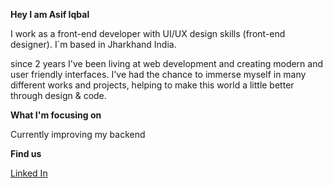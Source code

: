 <strong>Hey I am Asif Iqbal</strong>

I work as a front-end developer with UI/UX design skills (front-end designer). I´m based in Jharkhand India.

since 2 years I've been living at web development and creating modern and user friendly interfaces. I've had the chance to immerse myself in many different works and projects, helping to make this world a little better through design & code.

<strong>What I'm focusing on</strong>
<p>Currently improving my backend<p/>

<strong>Find us</strong>
<p><a href="https://www.linkedin.com/in/asif-iqbal-ba8baa184/">Linked In</a></p>
